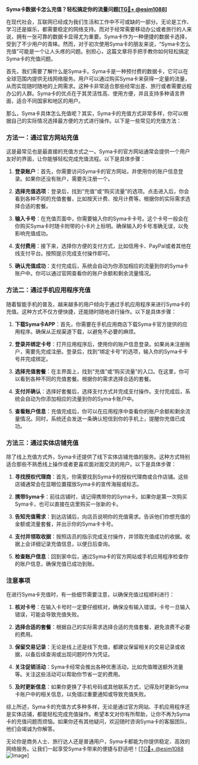 **Syma卡数据卡怎么充值？轻松搞定你的流量问题[[TG💪+ @esim1088](https://t.me/s/esim1088)]**

在现代社会，互联网已经成为我们生活和工作中不可或缺的一部分。无论是工作、学习还是娱乐，都需要稳定的网络支持。而对于经常需要移动办公或者旅行的人来说，拥有一张可靠的数据卡显得尤为重要。Syma卡作为一种便捷的数据卡选择，受到了不少用户的青睐。然而，对于初次使用Syma卡的朋友来说，“Syma卡怎么充值”可能是一个让人头疼的问题。别担心，这篇文章将手把手教你如何轻松搞定Syma卡的充值问题。

首先，我们需要了解什么是Syma卡。Syma卡是一种预付费的数据卡，它可以在全球范围内提供无线网络服务。用户可以通过购买Syma卡来获得一定量的流量，从而实现随时随地的上网需求。这种卡非常适合那些经常出差、旅行或者需要远程办公的人群。Syma卡的优点在于其灵活性高、使用方便，并且支持多种语言界面，适合不同国家和地区的用户。

那么，Syma卡具体怎么充值呢？其实，Syma卡的充值方式非常多样，你可以根据自己的实际情况选择最方便的方式进行操作。以下是一些常见的充值方法：

### 方法一：通过官方网站充值

这是最常见也是最直接的充值方式之一。Syma卡的官方网站通常会提供一个用户友好的界面，让你能够轻松完成充值流程。以下是具体步骤：

1. **登录账户**：首先，你需要访问Syma卡的官方网站，并使用你的账户信息登录。如果你还没有账户，需要先注册一个。
   
2. **选择充值选项**：登录后，找到“充值”或“购买流量”的选项。点击进入后，你会看到各种不同的充值套餐，比如按天计费、按月计费等。根据你的实际需求选择合适的套餐。

3. **输入卡号**：在充值页面中，你需要输入你的Syma卡卡号。这个卡号一般会在你购买Syma卡时随卡附带的小卡片上标明。确保输入的卡号准确无误，以免影响充值成功。

4. **支付费用**：接下来，选择你方便的支付方式，比如信用卡、PayPal或者其他在线支付平台。按照提示完成支付操作即可。

5. **确认充值成功**：支付完成后，系统会自动为你添加相应的流量到你的Syma卡账户中。你可以通过官网查看你的账户余额和剩余流量情况。

### 方法二：通过手机应用程序充值

随着智能手机的普及，越来越多的用户倾向于通过手机应用程序来进行Syma卡的充值。这种方式不仅方便快捷，还能随时随地进行操作。以下是具体步骤：

1. **下载Syma卡APP**：首先，你需要在手机应用商店下载Syma卡官方提供的应用程序。确保从正规渠道下载，以避免不必要的麻烦。

2. **登录并绑定卡号**：打开应用程序后，使用你的账户信息登录。如果尚未注册账户，需要先完成注册。登录后，找到“绑定卡号”的选项，输入你的Syma卡卡号并完成绑定。

3. **选择充值套餐**：在主界面上，找到“充值”或“购买流量”的入口。在这里，你可以看到各种不同的充值套餐。根据你的需求选择合适的套餐。

4. **支付并确认**：选择好套餐后，选择支付方式并完成支付操作。支付完成后，系统会自动为你添加相应的流量到你的Syma卡账户中。

5. **查看账户信息**：充值完成后，你可以在应用程序中查看你的账户余额和剩余流量情况。同时，系统还会发送一条确认短信到你的手机上，提醒你充值已成功。

### 方法三：通过实体店铺充值

除了线上充值方式外，Syma卡还提供了线下实体店铺充值的服务。这种方式特别适合那些不熟悉线上操作或者更喜欢面对面交流的用户。以下是具体步骤：

1. **寻找授权代理商**：首先，你需要找到Syma卡的授权代理商或合作店铺。这些店铺通常会在显眼位置摆放Syma卡的宣传海报或标志。

2. **携带Syma卡**：前往店铺时，请记得携带你的Syma卡。如果你是第一次购买Syma卡，也可以直接在店里购买一张新的卡。

3. **告知充值需求**：到达店铺后，向店员说明你的充值需求。告诉他们你想充值的金额或流量套餐，并出示你的Syma卡卡号。

4. **支付并领取收据**：按照店员的指示完成支付操作，并领取充值成功的收据。收据上会详细记录充值信息，以便日后查询。

5. **检查账户信息**：回到家中后，通过Syma卡的官方网站或手机应用程序检查你的账户信息，确保充值已成功到账。

### 注意事项

在进行Syma卡充值时，有一些细节需要注意，以确保充值过程顺利进行：

1. **核对卡号**：在输入卡号时一定要仔细核对，确保没有输入错误。卡号一旦输入错误，可能会导致充值失败。

2. **选择合适的套餐**：根据自己的实际需求选择合适的充值套餐，避免浪费不必要的费用。

3. **保留交易记录**：无论是线上还是线下充值，都建议保留相关的交易记录或收据，以备后续查询或出现问题时作为凭证。

4. **关注促销活动**：Syma卡经常会推出各种优惠活动，比如充值赠送额外流量等。关注这些活动可以帮助你节省一定的费用。

5. **及时更新信息**：如果你更换了手机号码或其他联系方式，记得及时更新Syma卡账户中的相关信息，以免错过重要通知或导致充值失败。

综上所述，Syma卡的充值方式多种多样，无论是通过官方网站、手机应用程序还是实体店铺，都能轻松完成充值操作。希望本文对你有所帮助，让你不再为Syma卡的充值问题而烦恼。如果你还有其他疑问，欢迎随时咨询Syma卡的客服团队，他们会竭诚为你解答。

无论你是商务人士、旅行达人还是普通用户，Syma卡都能为你提供稳定、高效的网络服务。让我们一起享受Syma卡带来的便捷与舒适吧！[[TG💪+ @esim1088](https://t.me/s/esim1088) ![Image](https://i.postimg.cc/4NQfJmqS/Snipaste-2025-05-13-00-14-12.png)]